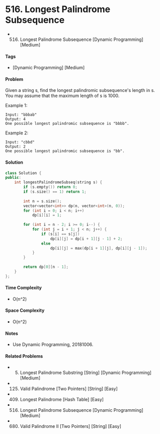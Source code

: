 # 516. Longest Palindrome Subsequence
- 516. Longest Palindrome Subsequence [Dynamic Programming] [Medium]

#### Tags
- [Dynamic Programming] [Medium]

#### Problem
Given a string s, find the longest palindromic subsequence's length in s. You may assume that the maximum length of s is 1000.

Example 1:

    Input: "bbbab"
    Output: 4
    One possible longest palindromic subsequence is "bbbb".

Example 2:

    Input: "cbbd"
    Output: 2
    One possible longest palindromic subsequence is "bb".

#### Solution
``` C++
class Solution {
public:
    int longestPalindromeSubseq(string s) {
        if (s.empty()) return 0;
        if (s.size() == 1) return 1;
        
        int n = s.size();
        vector<vector<int>> dp(n, vector<int>(n, 0));
        for (int i = 0; i < n; i++)
            dp[i][i] = 1;
        
        for (int i = n - 2; i >= 0; i--) {
            for (int j = i + 1; j < n; j++) {
                if (s[i] == s[j])
                    dp[i][j] = dp[i + 1][j - 1] + 2;
                else
                    dp[i][j] = max(dp[i + 1][j], dp[i][j - 1]);
            }
        }
        
        return dp[0][n - 1];
    }
};
```

#### Time Complexity
- O(n^2)

#### Space Complexity
- O(n^2)

#### Notes
- Use Dynamic Programming, 20181006.

#### Related Problems
- 5. Longest Palindrome Substring [String] [Dynamic Programming] [Medium]
- 125. Valid Palindrome [Two Pointers] [String] [Easy]
- 409. Longest Palindrome [Hash Table] [Easy]
- 516. Longest Palindrome Subsequence [Dynamic Programming] [Medium]
- 680. Valid Palindrome II [Two Pointers] [String] [Easy]
